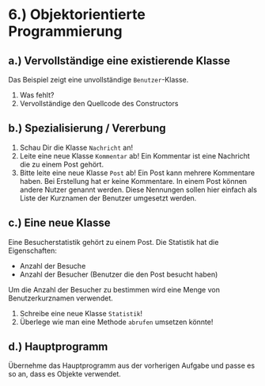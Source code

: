 # 6.) Objektorientierte Programmierung

## a.) Vervollständige eine existierende Klasse

Das Beispiel zeigt eine unvollständige `Benutzer`-Klasse.

1. Was fehlt?
2. Vervollständige den Quellcode des Constructors


## b.) Spezialisierung / Vererbung

1. Schau Dir die Klasse `Nachricht` an!
2. Leite eine neue Klasse `Kommentar` ab! Ein Kommentar ist eine Nachricht die zu einem Post gehört.
3. Bitte leite eine neue Klasse `Post` ab! Ein Post kann mehrere Kommentare haben. Bei Erstellung hat er keine Kommentare. In einem Post können andere Nutzer genannt werden. Diese Nennungen sollen hier einfach als Liste der Kurznamen der Benutzer umgesetzt werden.


## c.) Eine neue Klasse

Eine Besucherstatistik gehört zu einem Post. Die Statistik hat die Eigenschaften:

* Anzahl der Besuche
* Anzahl der Besucher (Benutzer die den Post besucht haben)

Um die Anzahl der Besucher zu bestimmen wird eine Menge von Benutzerkurznamen verwendet.

1. Schreibe eine neue Klasse `Statistik`!
2. Überlege wie man eine Methode `abrufen` umsetzen könnte!


## d.) Hauptprogramm

Übernehme das Hauptprogramm aus der vorherigen Aufgabe und passe es so an, dass es Objekte verwendet.